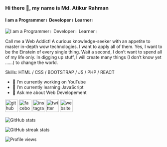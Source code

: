 ### Hi there 👋, my name is Md. Atikur Rahman
#### I am a Programmer। Developer। Learner। 
![I am a Programmer। Developer। Learner। ](https://scontent.fdac80-1.fna.fbcdn.net/v/t39.30808-6/291899945_567680994945538_9099531801518156872_n.jpg?_nc_cat=104&ccb=1-7&_nc_sid=e3f864&_nc_eui2=AeF2eBV_QawVhQNPNkLL9rQ4vOty44wkaIK863LjjCRogj6DUbBjEToUnRSVM_UqxMftShjrXAd9Z96wv-rIw5W0&_nc_ohc=sVuu8BU6rFUAX8NmuIL&_nc_ht=scontent.fdac80-1.fna&oh=00_AT8OqAyGJ8kI8TVxzgLRlIGnY8KLfI_NMk9Fnz6X6m6qwQ&oe=62C75938)

Call me a Web Addict! A curious knowledge-seeker with an appetite to master in-depth wow technologies. I want to apply all of them. Yes, I want to be the Einstein of every single thing. Wait a second, I don’t want to spend all of my life only. In digging up stuff, I will create many things (I don’t know yet …...) to change the world. 

Skills: HTML / CSS / BOOTSTRAP / JS / PHP / REACT 

- 🔭 I’m currently working on YouTube 
- 🌱 I’m currently learning JavaScript 
- 💬 Ask me about Web Developement 


[<img src='https://cdn.jsdelivr.net/npm/simple-icons@3.0.1/icons/github.svg' alt='github' height='40'>](https://github.com/atikalways)  [<img src='https://cdn.jsdelivr.net/npm/simple-icons@3.0.1/icons/facebook.svg' alt='facebook' height='40'>](https://www.facebook.com/atikalways)  [<img src='https://cdn.jsdelivr.net/npm/simple-icons@3.0.1/icons/instagram.svg' alt='instagram' height='40'>](https://www.instagram.com/crazy-for-arat/)  [<img src='https://cdn.jsdelivr.net/npm/simple-icons@3.0.1/icons/twitter.svg' alt='twitter' height='40'>](https://twitter.com/atikuralways)  [<img src='https://cdn.jsdelivr.net/npm/simple-icons@3.0.1/icons/icloud.svg' alt='website' height='40'>](https://www.dreamyitc.com/)  

![GitHub stats](https://github-readme-stats.vercel.app/api?username=atikalways&show_icons=true)  

![GitHub streak stats](https://github-readme-streak-stats.herokuapp.com/?user=atikalways)  

![Profile views](https://gpvc.arturio.dev/atikalways)  
